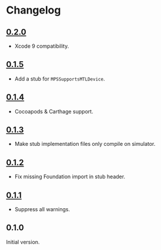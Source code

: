 # Changelog

## [0.2.0](https://github.com/xmartlabs/MetalPerformanceShadersProxy/releases/tag/0.2.0)

* Xcode 9 compatibility.

## [0.1.5](https://github.com/xmartlabs/MetalPerformanceShadersProxy/releases/tag/0.1.5)

* Add a stub for `MPSSupportsMTLDevice`.

## [0.1.4](https://github.com/xmartlabs/MetalPerformanceShadersProxy/releases/tag/0.1.4)

* Cocoapods & Carthage support.

## [0.1.3](https://github.com/xmartlabs/MetalPerformanceShadersProxy/releases/tag/0.1.3)

* Make stub implementation files only compile on simulator.

## [0.1.2](https://github.com/xmartlabs/MetalPerformanceShadersProxy/releases/tag/0.1.2)

* Fix missing Foundation import in stub header.

## [0.1.1](https://github.com/xmartlabs/MetalPerformanceShadersProxy/releases/tag/0.1.1)

* Suppress all warnings.

## 0.1.0

Initial version.

